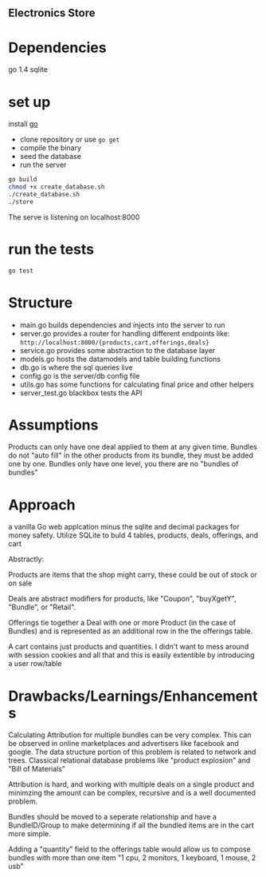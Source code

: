 ## Electronics Store

# Dependencies
go 1.4
sqlite

# set up
install [go]('https://golang.org/doc/install')
- clone repository or use `go get`
- compile the binary
- seed the database
- run the server
```bash
go build
chmod +x create_database.sh
./create_database.sh
./store
```

The serve is listening on localhost:8000


# run the tests
```bash
go test
```

# Structure
- main.go builds dependencies and injects into the server to run
- server.go provides a router for handling different endpoints like: `http://localhost:8000/{products,cart,offerings,deals}`
- service.go provides some abstraction to the database layer
- models.go hosts the datamodels and table building functions
- db.go is where the sql queries live
- config.go is the server/db config file
- utils.go has some functions for calculating final price and other helpers
- server_test.go blackbox tests the API

# Assumptions
Products can only have one deal applied to them at any given time.
Bundles do not "auto fill" in the other products from its bundle, they must be added one by one.
Bundles only have one level, you there are no "bundles of bundles"

# Approach
a vanilla Go web applcation minus the sqlite and decimal packages for money safety.
Utilize SQLite to buld 4 tables, products, deals, offerings, and cart

Abstractly:

Products are items that the shop might carry, these could be out of stock or on sale

Deals are abstract modifiers for products, like "Coupon", "buyXgetY", "Bundle", or "Retail".

Offerings tie together a Deal with one or more Product (in the case of Bundles) and is represented as an additional row in the the offerings table.

A cart contains just products and quantities. I didn't want to mess around with session cookies and all that and this is easily extentible by introducing a user row/table



# Drawbacks/Learnings/Enhancements
Calculating Attribution for multiple bundles can be very complex. This can be observed in online marketplaces and advertisers like facebook and google.
The data structure portion of this problem is related to network and trees. Classical relational database problems like "product explosion" and "Bill of Materials"

Attribution is hard, and working with multiple deals on a single product and minimzing the amount can be complex, recursive and is a well documented problem.

Bundles should be moved to a seperate relationship and have a BundleID/Group to make determining if all the bundled items
are in the cart more simple.

Adding a "quantity" field to the offerings table would allow us to compose bundles with more than one item "1 cpu, 2 monitors, 1 keyboard, 1 mouse, 2 usb"

